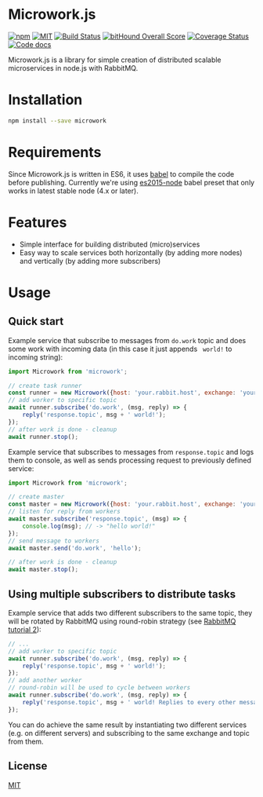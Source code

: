 Microwork.js
=========================

[![npm](https://img.shields.io/npm/v/microwork.svg)](https://www.npmjs.com/package/microwork)
[![MIT](https://img.shields.io/npm/l/microwork.svg)](http://opensource.org/licenses/MIT)
[![Build Status](https://travis-ci.org/yamalight/microwork.svg?branch=master)](https://travis-ci.org/yamalight/microwork)
[![bitHound Overall Score](https://www.bithound.io/github/yamalight/microwork/badges/score.svg)](https://www.bithound.io/github/yamalight/microwork)
[![Coverage Status](https://coveralls.io/repos/github/yamalight/microwork/badge.svg?branch=master)](https://coveralls.io/github/yamalight/microwork?branch=master)
[![Code docs](https://img.shields.io/badge/code-docs-blue.svg)](http://yamalight.github.io/microwork/)

Microwork.js is a library for simple creation of distributed scalable microservices in node.js with RabbitMQ.

# Installation
```sh
npm install --save microwork
```

# Requirements

Since Microwork.js is written in ES6, it uses [babel](https://babeljs.io/) to compile the code before publishing. Currently we're using [es2015-node](https://github.com/rtsao/babel-preset-es2015-node) babel preset that only works in latest stable node (4.x or later).

# Features

* Simple interface for building distributed (micro)services
* Easy way to scale services both horizontally (by adding more nodes) and vertically (by adding more subscribers)

# Usage

## Quick start

Example service that subscribe to messages from `do.work` topic and does some work with incoming data (in this case it just appends ` world!` to incoming string):
```js
import Microwork from 'microwork';

// create task runner
const runner = new Microwork({host: 'your.rabbit.host', exchange: 'your.exchange'});
// add worker to specific topic
await runner.subscribe('do.work', (msg, reply) => {
    reply('response.topic', msg + ' world!');
});
// after work is done - cleanup
await runner.stop();
```

Example service that subscribes to messages from `response.topic` and logs them to console, as well as sends processing request to previously defined service:
```js
import Microwork from 'microwork';

// create master
const master = new Microwork({host: 'your.rabbit.host', exchange: 'your.exchange'});
// listen for reply from workers
await master.subscribe('response.topic', (msg) => {
    console.log(msg); // -> "hello world!"
});
// send message to workers
await master.send('do.work', 'hello');

// after work is done - cleanup
await master.stop();
```

## Using multiple subscribers to distribute tasks

Example service that adds two different subscribers to the same topic, they will be rotated by RabbitMQ using round-robin strategy (see [RabbitMQ tutorial 2](https://www.rabbitmq.com/tutorials/tutorial-two-javascript.html)):
```js
// ...
// add worker to specific topic
await runner.subscribe('do.work', (msg, reply) => {
    reply('response.topic', msg + ' world!');
});
// add another worker
// round-robin will be used to cycle between workers
await runner.subscribe('do.work', (msg, reply) => {
    reply('response.topic', msg + ' world! Replies to every other message.');
});
```

You can do achieve the same result by instantiating two different services (e.g. on different servers) and subscribing to the same exchange and topic from them. 

## License

[MIT](http://www.opensource.org/licenses/mit-license)
